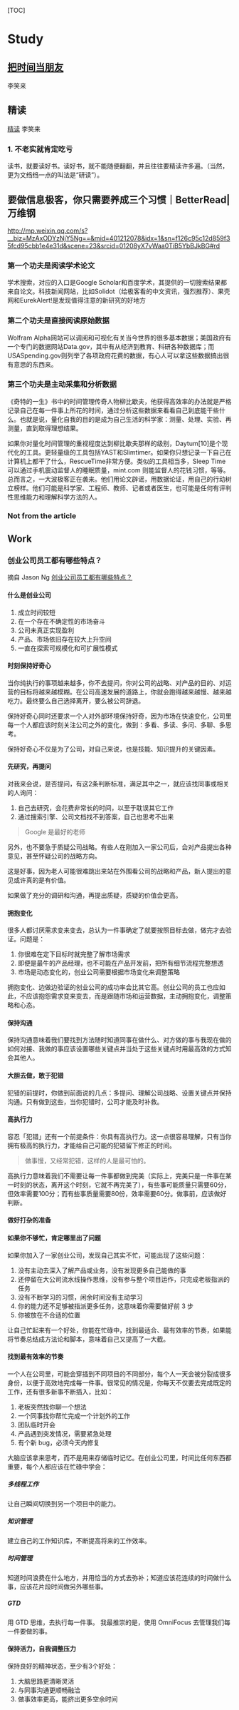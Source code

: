 [TOC]

# Study
## [把时间当朋友](http://zhibimo.com/read/xiaolai/ba-shi-jian-dang-zuo-peng-you/index.html)
李笑来

## 精读
[精读](http://zhibimo.com/read/xiaolai/everyone-can-use-english/chapter7.html)
李笑来

### 1. 不老实就肯定吃亏
读书，就要读好书。读好书，就不能随便翻翻，并且往往要精读许多遍。（当然，更为文绉绉一点的叫法是“研读”）。


## 要做信息极客，你只需要养成三个习惯｜BetterRead|万维钢
http://mp.weixin.qq.com/s?__biz=MzAxODYzNjY5Ng==&mid=401212078&idx=1&sn=f126c95c12d859f35fcd95cbb1e4e31d&scene=23&srcid=01208yX7vWaa0TiB5YbBJkBG#rd
### 第一个功夫是阅读学术论文
学术搜索，对应的入口是Google Scholar和百度学术，其提供的一切搜索结果都来自论文。科技新闻网站，比如Solidot（给极客看的中文资讯，强烈推荐）、果壳网和EurekAlert!是发现值得注意的新研究的好地方
### 第二个功夫是直接阅读原始数据
Wolfram Alpha网站可以调阅和可视化有关当今世界的很多基本数据；美国政府有一个专门的数据网站Data.gov，其中有从经济到教育、科研各种数据库；而USASpending.gov则列举了各项政府花费的数据，有心人可以拿这些数据搞出很有意思的东西来。
### 第三个功夫是主动采集和分析数据
《奇特的一生》书中的时间管理传奇人物柳比歇夫，他获得高效率的办法就是严格记录自己在每一件事上所花的时间，通过分析这些数据来看看自己到底能干些什么。也就是说，量化自我的目的是成为自己生活的科学家：测量、处理、实验、再测量，直到取得理想结果。

如果你对量化时间管理的重视程度达到柳比歇夫那样的级别，Daytum[10]是个现代化的工具。更轻量级的工具包括YAST和Slimtimer。如果你只想记录一下自己在计算机上都干了什么，RescueTime非常方便。类似的工具相当多，Sleep Time可以通过手机震动监督人的睡眠质量，mint.com 则能监督人的花钱习惯，等等。
总而言之，一大波极客正在袭来。他们用论文辟谣，用数据论证，用自己的行动树立榜样。他们可能是科学家、工程师、教师、记者或者医生，也可能是任何有评判性思维能力和理解科学方法的人。

### Not from the article

## Work

### 创业公司员工都有哪些特点？
摘自 Jason Ng [创业公司员工都有哪些特点？](https://kenengba.com/post/3389.html)

#### 什么是创业公司
1. 成立时间较短
2. 在一个存在不确定性的市场奋斗
3. 公司未真正实现盈利
4. 产品、市场依旧存在较大上升空间
5. 一直在探索可规模化和可扩展性模式

#### 时刻保持好奇心
当你纯执行的事项越来越多，你不去提问，你对公司的战略、对产品的目的、对运营的目标将越来越模糊。在公司高速发展的道路上，你就会跑得越来越慢、越来越吃力。最终要么自己选择离开，要么被公司辞退。

保持好奇心同时还要求一个人对外部环境保持好奇，因为市场在快速变化，公司里每一个人都应该时刻关注公司之外的变化，做到：多看、多读、多问、多聊、多思考。

保持好奇心不仅是为了公司，对自己来说，也是技能、知识提升的关键因素。 

#### 先研究，再提问
对我来会说，是否提问，有这2条判断标准，满足其中之一，就应该找同事或相关的人询问：
1. 自己去研究，会花费非常长的时间，以至于耽误其它工作
2. 通过搜索引擎、公司文档找不到答案，自己也思考不出来

> Google 是最好的老师

另外，也不要急于质疑公司战略。有些人在刚加入一家公司后，会对产品提出各种意见，甚至怀疑公司的战略方向。

这是好事，因为老人可能很难跳出来站在外围看公司的战略和产品，新人提出的意见或许真的是有价值。

如果做了充分的调研和沟通，再提出质疑，质疑的价值会更高。 

#### 拥抱变化
 很多人都讨厌需求变来变去，总认为一件事确定了就要按照目标去做，做完才去验证。问题是：

1. 你很难在定下目标时就完整了解市场需求
2. 即便是最牛的产品经理，也不可能在产品开发前，把所有细节流程完整想透
3. 市场是动态变化的，创业公司需要根据市场变化来调整策略

拥抱变化、边做边验证的创业公司的成功率会比其它高。创业公司的员工也应如此，不应该抱怨需求变来变去，而是跟随市场和运营数据，主动拥抱变化，调整策略和心态。 

#### 保持沟通
保持沟通意味着我们要找到方法随时知道同事在做什么、对方做的事与我现在做的如何对接、我做的事应该设置哪些关键点并当处于这些关键点时用最高效的方式知会其他人。 

#### 大胆去做，敢于犯错
犯错的前提时，你做到前面说的几点：多提问、理解公司战略、设置关键点并保持沟通。只有做到这些，当你犯错时，公司才能及时补救。

#### 高执行力
容忍「犯错」还有一个前提条件：你具有高执行力。这一点很容易理解，只有当你拥有极高的执行力，才能给自己可能的犯错留下修正的时间。

> 做事慢，又经常犯错，这样的人是最可怕的。

高执行力意味着我们不需要让每一件事都做到完美（实际上，完美只是一件事在某一时刻的状态，离开这个时刻，它就不再完美了），有些事可能质量只需要60分，但效率需要100分；而有些事质量需要80份，效率需要60分。做事前，应该做好判断。 

#### 做好打杂的准备

#### 如果你不够忙，肯定哪里出了问题
如果你加入了一家创业公司，发现自己其实不忙，可能出现了这些问题：

1. 没有主动去深入了解产品或业务，没有发现更多自己能做的事
2. 还停留在大公司流水线操作思维，没有参与整个项目运作，只完成老板指派的任务
3. 没有不断学习的习惯，闲余时间没有主动学习
4. 你的能力还不足够被指派更多任务，这意味着你需要做好前 3 步
5. 你被放在不合适的位置

让自己忙起来有一个好处，你能在忙碌中，找到最适合、最有效率的节奏，如果能将节奏总结成方法论和脚本，意味着自己又提高了一大截。 

#### 找到最有效率的节奏
一个人在公司里，可能会穿插到不同项目的不同部分，每个人一天会被分裂成很多身份，以便于高效地完成每一件事。很常见的情况是，你每天不仅要去完成既定的工作，还有很多新事不断插入，比如：

1. 老板突然找你聊一个想法
2. 一个同事找你帮忙完成一个计划外的工作
3. 团队临时开会
4. 产品遇到突发情况，需要紧急处理
5. 有个新 bug，必须今天内修复

大脑应该拿来思考，而不是用来存储临时记忆。在创业公司里，时间比任何东西都重要，每个人都应该在忙碌中学会： 
##### 多线程工作
让自己瞬间切换到另一个项目中的能力。
##### 知识管理
建立自己的工作知识库，不断提高将来的工作效率。
##### 时间管理
知道时间浪费在什么地方，并用恰当的方式去弥补；知道应该花连续的时间做什么事，应该花片段时间做另外哪些事。   
##### GTD
用 GTD 思维，去执行每一件事。
我最推崇的是，使用 OmniFocus 去管理我们每一件要做的事。

#### 保持活力，自我调整压力
保持良好的精神状态，至少有3个好处：
1. 大脑思路更清晰灵活
2. 与同事沟通更顺畅融洽
3. 做事效率更高，能挤出更多空余时间
